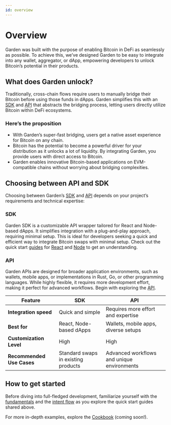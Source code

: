 ```yaml
---
id: overview
---
```


# Overview

Garden was built with the purpose of enabling Bitcoin in DeFi as seamlessly as possible. To achieve this, we’ve designed Garden to be easy to integrate into any wallet, aggregator, or dApp, empowering developers to unlock Bitcoin’s potential in their products.

## What does Garden unlock?

Traditionally, cross-chain flows require users to manually bridge their Bitcoin before using those funds in dApps. Garden simplifies this with an [SDK](./sdk/Sdk.md) and [API](./api/GardenAPI.md) that abstracts the bridging process, letting users directly utilize Bitcoin within DeFi ecosystems.

### Here’s the proposition

- With Garden’s super-fast bridging, users get a native asset experience for Bitcoin on any chain.
- Bitcoin has the potential to become a powerful driver for your distribution as it unlocks a lot of liquidity. By integrating Garden, you provide users with direct access to Bitcoin.
- Garden enables innovative Bitcoin-based applications on EVM-compatible chains without worrying about bridging complexities.

## Choosing between API and SDK

Choosing between Garden’s [SDK](./sdk/Sdk.md) and [API](./api/GardenAPI.md) depends on your project’s requirements and technical expertise:

### SDK

Garden SDK is a customizable API wrapper tailored for React and Node-based dApps. It simplifies integration with a plug-and-play approach, requiring minimal setup. This is ideal for developers seeking a quick and efficient way to integrate Bitcoin swaps with minimal setup. Check out the quick start [guides](./sdk/Sdk.md) for [React](./sdk/react/index.md) and [Node](./sdk/nodejs/index.md) to get an understanding.

### API

Garden APIs are designed for broader application environments, such as wallets, mobile apps, or implementations in Rust, Go, or other programming languages. While highly flexible, it requires more development effort, making it perfect for advanced workflows. Begin with exploring the [API](./api/GardenAPI.md).

| **Feature**            | **SDK**                     | **API**                              |
|-------------------------|-----------------------------|--------------------------------------|
| **Integration speed**   | Quick and simple            | Requires more effort and expertise   |
| **Best for**            | React, Node-based dApps     | Wallets, mobile apps, diverse setups |
| **Customization Level** | High                        | High                                 |
| **Recommended Use Cases** | Standard swaps in existing products | Advanced workflows and unique environments |

## How to get started

Before diving into full-fledged development, familiarize yourself with the [fundamentals](../home/fundamentals/introduction/Introduction.md) and the [intent flow](../home/fundamentals/how-it-works/IntentFlow.md) as you explore the quick start guides shared above.

For more in-depth examples, explore the [Cookbook](./cookbook/Cookbook.md) (coming soon!).
